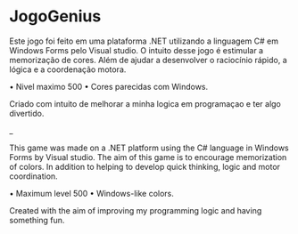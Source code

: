 # JogoGenius
Este jogo foi feito em uma plataforma .NET utilizando a linguagem C# em Windows Forms pelo Visual studio.
O intuito desse jogo é estimular a memorização de cores. Além de ajudar a desenvolver o raciocínio rápido, a lógica e a coordenação motora.

• Nivel maximo 500
• Cores parecidas com Windows.

 Criado com intuito de melhorar a minha logica em programaçao e ter algo divertido.

 _

 This game was made on a .NET platform using the C# language in Windows Forms by Visual studio.
The aim of this game is to encourage memorization of colors. In addition to helping to develop quick thinking, logic and motor coordination.

• Maximum level 500
• Windows-like colors.

 Created with the aim of improving my programming logic and having something fun.
